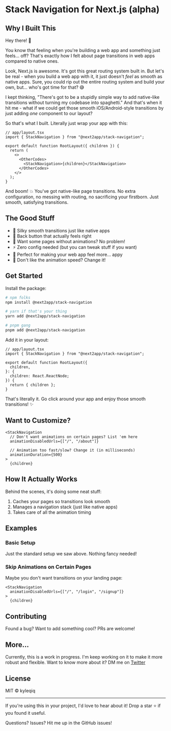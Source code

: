 # Stack Navigation for Next.js (alpha)

## Why I Built This

Hey there! 👋

You know that feeling when you're building a web app and something just feels... off? That's exactly how I felt about page transitions in web apps compared to native ones.

Look, Next.js is awesome. It's got this great routing system built in. But let's be real - when you build a web app with it, it just doesn't _feel_ as smooth as native apps. Sure, you could rip out the entire routing system and build your own, but... who's got time for that? 😅

I kept thinking, "There's got to be a stupidly simple way to add native-like transitions without turning my codebase into spaghetti." And that's when it hit me - what if we could get those smooth iOS/Android-style transitions by just adding _one_ component to our layout?

So that's what I built. Literally just wrap your app with this:

```tsx
// app/layout.tsx
import { StackNavigation } from "@next2app/stack-navigation";

export default function RootLayout({ children }) {
  return (
    <>
      <OtherCodes>
        <StackNavigation>{children}</StackNavigation>
      </OtherCodes>
    </>
  );
}
```

And boom! 💥 You've got native-like page transitions. No extra configuration, no messing with routing, no sacrificing your firstborn. Just smooth, satisfying transitions.

## The Good Stuff

- 🌊 Silky smooth transitions just like native apps
- 🔄 Back button that actually feels right
- 🎯 Want some pages without animations? No problem!
- ⚡️ Zero config needed (but you can tweak stuff if you want)
- 📱 Perfect for making your web app feel more... appy
- 🎨 Don't like the animation speed? Change it!

## Get Started

Install the package:

```bash
# npm folks
npm install @next2app/stack-navigation

# yarn if that's your thing
yarn add @next2app/stack-navigation

# pnpm gang
pnpm add @next2app/stack-navigation
```

Add it in your layout:

```tsx
// app/layout.tsx
import { StackNavigation } from "@next2app/stack-navigation";

export default function RootLayout({
  children,
}: {
  children: React.ReactNode;
}) {
  return { children };
}
```

That's literally it. Go click around your app and enjoy those smooth transitions! ✨

## Want to Customize?

```tsx
<StackNavigation
  // Don't want animations on certain pages? List 'em here
  animationDisabledUrls={["/", "/about"]}

  // Animation too fast/slow? Change it (in milliseconds)
  animationDuration={500}
>
  {children}

```

## How It Actually Works

Behind the scenes, it's doing some neat stuff:

1. Caches your pages so transitions look smooth
2. Manages a navigation stack (just like native apps)
3. Takes care of all the animation timing

## Examples

### Basic Setup

Just the standard setup we saw above. Nothing fancy needed!

### Skip Animations on Certain Pages

Maybe you don't want transitions on your landing page:

```tsx
<StackNavigation
  animationDisabledUrls={["/", "/login", "/signup"]}
>
  {children}

```

## Contributing

Found a bug? Want to add something cool? PRs are welcome!

## More...

Currently, this is a work in progress. I'm keep working on it to make it more robust and flexible. Want to know more about it? DM me on [Twitter](https://x.com/kyleqiqx)

## License

MIT © kyleqiq

---

If you're using this in your project, I'd love to hear about it! Drop a star ⭐ if you found it useful.

Questions? Issues? Hit me up in the GitHub issues!
